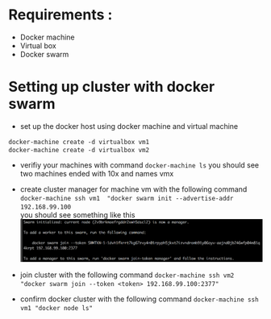 # Requirements :
- Docker machine
- Virtual box
- Docker swarm

# Setting up cluster with docker swarm
- set up the docker host using docker machine and virtual machine
```
docker-machine create -d virtualbox vm1
docker-machine create -d virtualbox vm2
```

- verifiy your machines with command `docker-machine ls` you should see two
  machines ended with 10x and names vmx

- create cluster manager for machine vm  with the following command `docker-machine ssh vm1  "docker swarm init --advertise-addr 192.168.99.100`  
you should see something like this ![alt text](https://github.com/MohamedFawzy/docker-cook-book/blob/master/imgs/1.png)

- join cluster with the following command `docker-machine ssh vm2 "docker
  swarm join --token
  <token>
  192.168.99.100:2377"`

- confirm docker cluster with the following command `docker-machine ssh vm1
  "docker node ls"`
